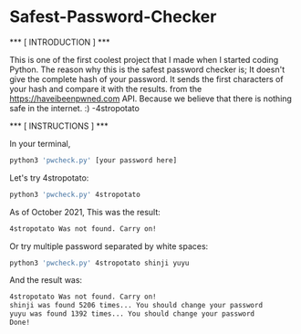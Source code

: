 # Safest-Password-Checker

 *** [ INTRODUCTION ] ***

This is one of the first coolest project that I made when I started coding Python. The reason why this is the safest password checker is; It doesn't give the complete hash of your password. It sends the first characters of your hash and compare it with the results. from the https://haveibeenpwned.com API. Because we believe that there is nothing safe in the internet. :) -4stropotato


 *** [ INSTRUCTIONS ] ***

In your terminal,
```BASH
python3 'pwcheck.py' [your password here]
````

Let's try 4stropotato:
```BASH
python3 'pwcheck.py' 4stropotato
````

As of October 2021, This was the result:
```BASH
4stropotato Was not found. Carry on!
````

Or try multiple password separated by white spaces:
```BASH
python3 'pwcheck.py' 4stropotato shinji yuyu
```

And the result was:
```BASH
4stropotato Was not found. Carry on!
shinji was found 5206 times... You should change your password
yuyu was found 1392 times... You should change your password
Done!
```